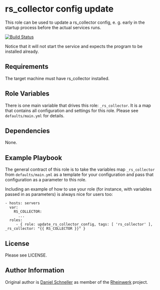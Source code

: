 rs_collector config update
=========

This role can be used to update a rs_collector config, e. g. early in the
startup process before the actual services runs.

[![Build Status](https://github.com/Rheinwerk/ansible-role-update_rs_collector_config/actions/workflows/ci.yml/badge.svg)](https://github.com/Rheinwerk/ansible-role-update_rs_collector_config/actions/workflows/ci.yml)

Notice that it will not start the service and expects the program to be
installed already.

Requirements
------------

The target machine must have rs_collector installed.

Role Variables
--------------
There is one main variable that drives this role: `_rs_collector`. It is a map that contains all configuration and settings for this role.
Please see `defaults/main.yml` for details.

Dependencies
------------

None.


Example Playbook
----------------

The general contract of this role is to take the variables map `_rs_collector` from `defaults/main.yml` as a template for your configuration and pass that configuration as a parameter to this role.

Including an example of how to use your role (for instance, with variables passed in as parameters) is always nice for users too:

    - hosts: servers
      var:
        RS_COLLECTOR:
          ...
      roles:
         - { role: update_rs_collector_config, tags: [ 'rs_collector' ], _rs_collector: "{{ RS_COLLECTOR }}" }

License
-------

Please see LICENSE.

Author Information
------------------

Original author is [Daniel Schneller](https://github.com/dschneller) as member of the [Rheinwerk](https://github.com/Rheinwerk) project.

